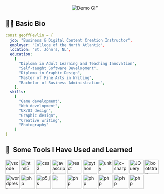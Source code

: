 
<p align="center">
  <img src="https://github.com/geoffpevlin/geoffpevlin/assets/61255199/11683bc1-f0a6-4c45-b350-379fafd3ee0d" alt="Demo GIF">
</p>

<h2> 💁‍♂️ Basic Bio</h2>

```yaml
const geoffPevlin = {
  job: "Business & Digital Content Creation Instructor",
  employer: "College of the North Atlantic",
  location: "St. John's, NL",
  education:
    [
      "Diploma in Adult Learning and Teaching Innovation",
      "Self-taught Software Development", 
      "Diploma in Graphic Design",
      "Master of Fine Arts in Writing",
      "Bachelor of Business Administration", 
    ],
  skills:
    [
      "Game development",
      "Web development",
      "UX/UI design",
      "Graphic design",
      "Creative writing",
      "Photography"
    ]
}
```
    
<h2> 🚀 &nbsp;Some Tools I Have Used and Learned</h2>

<p align="left">
  <img src="https://cdn.jsdelivr.net/gh/devicons/devicon/icons/vscode/vscode-original.svg" alt="vscode" width="45" height="45"/>
<img src="https://cdn.jsdelivr.net/gh/devicons/devicon@latest/icons/html5/html5-original.svg" alt="html5" width="45" height="45" />
<img src="https://cdn.jsdelivr.net/gh/devicons/devicon@latest/icons/css3/css3-original.svg" alt="css3" width="45" height="45" />
<img src="https://cdn.jsdelivr.net/gh/devicons/devicon@latest/icons/javascript/javascript-original.svg" alt="javascript" width="45" height="45"/>
<img src="https://cdn.jsdelivr.net/gh/devicons/devicon@latest/icons/react/react-original.svg" alt="react" width="45" height="45" />
<img src="https://cdn.jsdelivr.net/gh/devicons/devicon@latest/icons/python/python-original.svg" alt="python" width="45" height="45"/>
<img src="https://cdn.jsdelivr.net/gh/devicons/devicon@latest/icons/unity/unity-original.svg" alt="unity" width="45" height="45"/>
<img src="https://cdn.jsdelivr.net/gh/devicons/devicon@latest/icons/csharp/csharp-original.svg" alt="c-sharp" width="45" height="45"/>
<img src="https://cdn.jsdelivr.net/gh/devicons/devicon@latest/icons/jquery/jquery-original.svg" alt="JQuery" width="45" height="45"/>
<img src="https://cdn.jsdelivr.net/gh/devicons/devicon@latest/icons/bootstrap/bootstrap-original.svg" alt="bootstrap" width="45" height="45"/>
<img src="https://cdn.jsdelivr.net/gh/devicons/devicon@latest/icons/wordpress/wordpress-plain.svg" alt="wordpress" width="45" height="45"/>
<img src="https://cdn.jsdelivr.net/gh/devicons/devicon/icons/php/php-original.svg" alt="php" width="45" height="45"/>
<img src="https://cdn.jsdelivr.net/gh/devicons/devicon@latest/icons/p5js/p5js-original.svg" alt="p5.js" width="45" height="45" />

<img src="https://cdn.jsdelivr.net/gh/devicons/devicon@latest/icons/photoshop/photoshop-original.svg" width="45" height="45"/>
<img src="https://cdn.jsdelivr.net/gh/devicons/devicon@latest/icons/illustrator/illustrator-plain.svg" alt="php" width="45" height="45"/>
<img src="https://cdn.jsdelivr.net/gh/devicons/devicon@latest/icons/aftereffects/aftereffects-original.svg" alt="php" width="45" height="45"/>
<img src="https://cdn.jsdelivr.net/gh/devicons/devicon@latest/icons/premierepro/premierepro-original.svg" alt="php" width="45" height="45"/>
<img src="https://cdn.jsdelivr.net/gh/devicons/devicon@latest/icons/xd/xd-original.svg" alt="php" width="45" height="45"/>
<img src="https://cdn.jsdelivr.net/gh/devicons/devicon@latest/icons/figma/figma-original.svg" alt="php" width="45" height="45"/>






</p>


<!--
**geoffpevlin/geoffpevlin** is a ✨ _special_ ✨ repository because its `README.md` (this file) appears on your GitHub profile.

Here are some ideas to get you started:

- 🔭 I’m currently working on ...
- 🌱 I’m currently learning ...
- 👯 I’m looking to collaborate on ...
- 🤔 I’m looking for help with ...
- 💬 Ask me about ...
- 📫 How to reach me: ...
- 😄 Pronouns: ...
- ⚡ Fun fact: ...
-->
